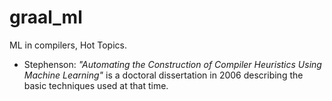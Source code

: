 # graal_ml
ML in compilers, Hot Topics.

* Stephenson: *"Automating the Construction of Compiler Heuristics Using Machine Learning"* is a doctoral dissertation in 2006 describing the basic techniques used at that time.